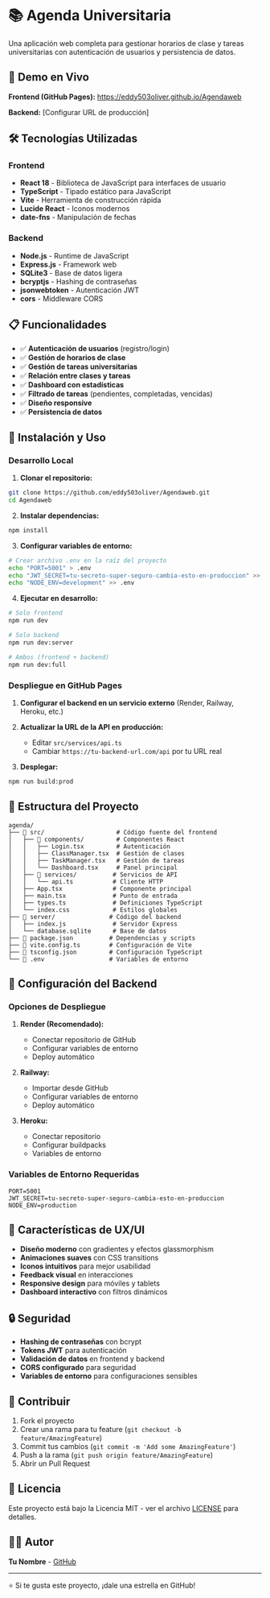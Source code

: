 # 📚 Agenda Universitaria

Una aplicación web completa para gestionar horarios de clase y tareas universitarias con autenticación de usuarios y persistencia de datos.

## 🚀 Demo en Vivo

**Frontend (GitHub Pages):** https://eddy503oliver.github.io/Agendaweb

**Backend:** [Configurar URL de producción]

## 🛠️ Tecnologías Utilizadas

### Frontend
- **React 18** - Biblioteca de JavaScript para interfaces de usuario
- **TypeScript** - Tipado estático para JavaScript
- **Vite** - Herramienta de construcción rápida
- **Lucide React** - Iconos modernos
- **date-fns** - Manipulación de fechas

### Backend
- **Node.js** - Runtime de JavaScript
- **Express.js** - Framework web
- **SQLite3** - Base de datos ligera
- **bcryptjs** - Hashing de contraseñas
- **jsonwebtoken** - Autenticación JWT
- **cors** - Middleware CORS

## 📋 Funcionalidades

- ✅ **Autenticación de usuarios** (registro/login)
- ✅ **Gestión de horarios de clase**
- ✅ **Gestión de tareas universitarias**
- ✅ **Relación entre clases y tareas**
- ✅ **Dashboard con estadísticas**
- ✅ **Filtrado de tareas** (pendientes, completadas, vencidas)
- ✅ **Diseño responsive**
- ✅ **Persistencia de datos**

## 🚀 Instalación y Uso

### Desarrollo Local

1. **Clonar el repositorio:**
```bash
git clone https://github.com/eddy503oliver/Agendaweb.git
cd Agendaweb
```

2. **Instalar dependencias:**
```bash
npm install
```

3. **Configurar variables de entorno:**
```bash
# Crear archivo .env en la raíz del proyecto
echo "PORT=5001" > .env
echo "JWT_SECRET=tu-secreto-super-seguro-cambia-esto-en-produccion" >> .env
echo "NODE_ENV=development" >> .env
```

4. **Ejecutar en desarrollo:**
```bash
# Solo frontend
npm run dev

# Solo backend
npm run dev:server

# Ambos (frontend + backend)
npm run dev:full
```

### Despliegue en GitHub Pages

1. **Configurar el backend en un servicio externo** (Render, Railway, Heroku, etc.)

2. **Actualizar la URL de la API en producción:**
   - Editar `src/services/api.ts`
   - Cambiar `https://tu-backend-url.com/api` por tu URL real

3. **Desplegar:**
```bash
npm run build:prod
```

## 📁 Estructura del Proyecto

```
agenda/
├── 📁 src/                    # Código fuente del frontend
│   ├── 📁 components/         # Componentes React
│   │   ├── Login.tsx         # Autenticación
│   │   ├── ClassManager.tsx  # Gestión de clases
│   │   ├── TaskManager.tsx   # Gestión de tareas
│   │   └── Dashboard.tsx     # Panel principal
│   ├── 📁 services/          # Servicios de API
│   │   └── api.ts           # Cliente HTTP
│   ├── App.tsx              # Componente principal
│   ├── main.tsx             # Punto de entrada
│   ├── types.ts             # Definiciones TypeScript
│   └── index.css            # Estilos globales
├── 📁 server/               # Código del backend
│   ├── index.js             # Servidor Express
│   └── database.sqlite      # Base de datos
├── 📄 package.json          # Dependencias y scripts
├── 📄 vite.config.ts        # Configuración de Vite
├── 📄 tsconfig.json         # Configuración TypeScript
└── 📄 .env                  # Variables de entorno
```

## 🔧 Configuración del Backend

### Opciones de Despliegue

1. **Render (Recomendado):**
   - Conectar repositorio de GitHub
   - Configurar variables de entorno
   - Deploy automático

2. **Railway:**
   - Importar desde GitHub
   - Configurar variables de entorno
   - Deploy automático

3. **Heroku:**
   - Conectar repositorio
   - Configurar buildpacks
   - Variables de entorno

### Variables de Entorno Requeridas

```env
PORT=5001
JWT_SECRET=tu-secreto-super-seguro-cambia-esto-en-produccion
NODE_ENV=production
```

## 📱 Características de UX/UI

- **Diseño moderno** con gradientes y efectos glassmorphism
- **Animaciones suaves** con CSS transitions
- **Iconos intuitivos** para mejor usabilidad
- **Feedback visual** en interacciones
- **Responsive design** para móviles y tablets
- **Dashboard interactivo** con filtros dinámicos

## 🔒 Seguridad

- **Hashing de contraseñas** con bcrypt
- **Tokens JWT** para autenticación
- **Validación de datos** en frontend y backend
- **CORS configurado** para seguridad
- **Variables de entorno** para configuraciones sensibles

## 🤝 Contribuir

1. Fork el proyecto
2. Crear una rama para tu feature (`git checkout -b feature/AmazingFeature`)
3. Commit tus cambios (`git commit -m 'Add some AmazingFeature'`)
4. Push a la rama (`git push origin feature/AmazingFeature`)
5. Abrir un Pull Request

## 📄 Licencia

Este proyecto está bajo la Licencia MIT - ver el archivo [LICENSE](LICENSE) para detalles.

## 👨‍💻 Autor

**Tu Nombre** - [GitHub](https://github.com/eddy503oliver)

---

⭐ Si te gusta este proyecto, ¡dale una estrella en GitHub!
